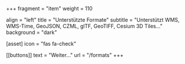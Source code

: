 +++
fragment = "item"
weight = 110

align = "left"
title = "Unterstützte Formate"
subtitle = "Unterstützt WMS, WMS-Time, GeoJSON, CZML, glTF, GeoTIFF, Cesium 3D Tiles…"
background = "dark"

[asset]
    icon = "fas fa-check"

[[buttons]]
    text = "Weiter..."
    url = "/formats"
+++
